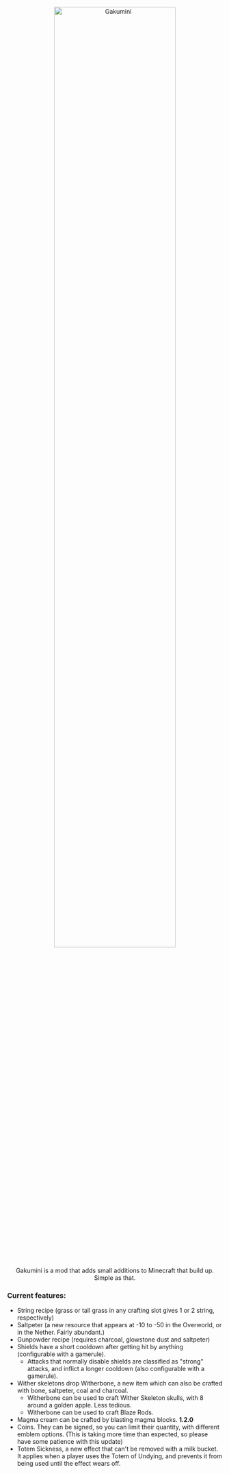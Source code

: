 <p align="center"><img src="https://cdn.modrinth.com/data/cached_images/4aaf675f035c71ec7e705a292344e8172bda1bf1.png" alt="Gakumini" width="75%"/></p>
<p align="center">Gakumini is a mod that adds small additions to Minecraft that build up. Simple as that.</p>

### Current features:

- String recipe (grass or tall grass in any crafting slot gives 1 or 2 string, respectively)
- Saltpeter (a new resource that appears at -10 to -50 in the Overworld, or in the Nether. Fairly abundant.)
- Gunpowder recipe (requires charcoal, glowstone dust and saltpeter)
- Shields have a short cooldown after getting hit by anything (configurable with a gamerule).
  - Attacks that normally disable shields are classified as "strong" attacks, and inflict a longer cooldown (also configurable with a gamerule).
- Wither skeletons drop Witherbone, a new item which can also be crafted with bone, saltpeter, coal and charcoal.
  - Witherbone can be used to craft Wither Skeleton skulls, with 8 around a golden apple. Less tedious.
  - Witherbone can be used to craft Blaze Rods.
- Magma cream can be crafted by blasting magma blocks.
**1.2.0**
- Coins. They can be signed, so you can limit their quantity, with different emblem options. (This is taking more time than expected, so please have some patience with this update)
- Totem Sickness, a new effect that can't be removed with a milk bucket. It applies when a player uses the Totem of Undying, and prevents it from being used until the effect wears off.
